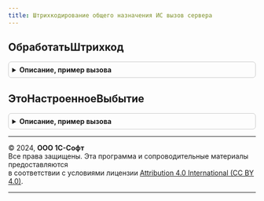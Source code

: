 ```yaml
---
title: Штрихкодирование общего назначения ИС вызов сервера
---
```



## ОбработатьШтрихкод
<details style="margin: 1em 0; padding: 0.5em; border: 1px solid #ccc; border-radius: 6px;">

<summary style="font-weight: bold; cursor: pointer;">Описание, пример вызова</summary>

```bsl

// Выполняет обработку штрихкода и возвращает результат этой обработки.
//
// Параметры:
//  ВходящиеДанные - Структура - Данные штрихкода.
//  ПараметрыСканирования - (См. ШтрихкодированиеОбщегоНазначенияИСКлиент.ПараметрыСканирования).
//  КэшированныеЗначения - Структура - Содержит поля кэшируемых значений.
//  УникальныйИдентификатор - УникальныйИдентификатор - Идентификатор, по которому будут помещены данные по обработанным
//                                                      штрихкодам в хранилище.
// Возвращаемое значение:
//  Структура - (См. ШтрихкодированиеОбщегоНазначенияИС.ИнициализироватьРезультатОбработкиШтрихкода).
Функция ОбработатьШтрихкод(ВходящиеДанные, ПараметрыСканирования, КэшированныеЗначения, УникальныйИдентификатор) Экспорт
```

Пример вызова
```bsl
Результат = ШтрихкодированиеОбщегоНазначенияИСВызовСервера.ОбработатьШтрихкод(ВходящиеДанные, ПараметрыСканирования, КэшированныеЗначения, УникальныйИдентификатор) 
```
</details>

## ЭтоНастроенноеВыбытие
<details style="margin: 1em 0; padding: 0.5em; border: 1px solid #ccc; border-radius: 6px;">

<summary style="font-weight: bold; cursor: pointer;">Описание, пример вызова</summary>

```bsl

Функция ЭтоНастроенноеВыбытие(Номенклатура, Характеристика, НоменклатураВыбытия, ХарактеристикаВыбытия) Экспорт
```

Пример вызова
```bsl
Результат = ШтрихкодированиеОбщегоНазначенияИСВызовСервера.ЭтоНастроенноеВыбытие(Номенклатура, Характеристика, НоменклатураВыбытия, ХарактеристикаВыбытия) 
```
</details>

---

© 2024, **ООО 1С-Софт**  
Все права защищены. Эта программа и сопроводительные материалы предоставляются  
в соответствии с условиями лицензии [Attribution 4.0 International (CC BY 4.0)](https://creativecommons.org/licenses/by/4.0/legalcode).

---
